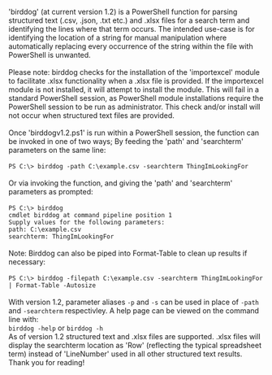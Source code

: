 'birddog' (at current version 1.2) is a PowerShell function for parsing structured text (.csv, .json, .txt etc.) and .xlsx files for a search term and 
identifying the lines where that term occurs.  The intended use-case is for identifying the location of a string for manual
manipulation where automatically replacing every occurrence of the string within the file with PowerShell is 
unwanted.\
\
Please note: birddog checks for the installation of the 'importexcel' module to facilitate .xlsx functionality when a .xlsx file is provided.  If the importexcel module is not installed, it will attempt to install the module.  This will fail in a standard PowerShell session, as PowerShell module installations require the PowerShell session to be run as administrator.  This check and/or install will not occur when structured text files are provided.\
\
Once 'birddogv1.2.ps1' is run within a PowerShell session, the function can be invoked in one of two ways;  By
feeding the 'path' and 'searchterm' parameters on the same line:\
\
``` PS C:\> birddog -path C:\example.csv -searchterm ThingImLookingFor ``` \
\
Or via invoking the function, and giving the 'path' and 'searchterm' parameters as prompted:\
\
``` PS C:\> birddog ``` \
``` cmdlet birddog at command pipeline position 1 ``` \
``` Supply values for the following parameters: ``` \
``` path: C:\example.csv ``` \
``` searchterm: ThingImLookingFor ``` \
\
Note: Birddog can also be piped into Format-Table to clean up results if necessary:\
\
``` PS C:\> birddog -filepath C:\example.csv -searchterm ThingImLookingFor | Format-Table -Autosize ``` \
\
With version 1.2, parameter aliases ``` -p ``` and ``` -s ``` can be used in place of ``` -path ``` and ``` -searchterm ``` respectivley.  A help page can be viewed on the command line with:\
``` birddog -help ``` or ``` birddog -h ```\
As of version 1.2 structured text and .xlsx files are supported.  .xlsx files will display the searchterm location as 'Row' (reflecting the typical spreadsheet term) instead of 'LineNumber' used in all other structured text results.\
Thank you for reading!
